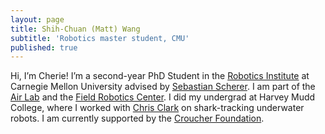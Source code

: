 ```yaml
---
layout: page
title: Shih-Chuan (Matt) Wang
subtitle: 'Robotics master student, CMU'
published: true
---
```


Hi, I’m Cherie! I’m a second-year PhD Student in the [Robotics Institute](https://www.ri.cmu.edu/) at Carnegie Mellon University advised by [Sebastian Scherer](https://www.ri.cmu.edu/ri-faculty/sebastian-scherer/). I am part of the [Air Lab](http://theairlab.org/) and the [Field Robotics Center](https://frc.ri.cmu.edu/). I did my undergrad at Harvey Mudd College, where I worked with [Chris Clark](https://www.lair.hmc.edu/chris-clark) on shark-tracking underwater robots. I am currently supported by the [Croucher Foundation](https://croucher.org.hk/funding/study_awards/scholarships).